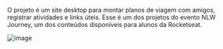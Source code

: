 O projeto é um site desktop para montar planos de viagem com amigos, registrar atividades e links úteis.
Esse é um dos projetos do evento NLW Journey, um dos conteúdos disponíveis para alunos da Rocketseat.

![image](https://github.com/yuriburk/planner-frontend/assets/11825151/dd3765b3-79a8-421e-90b1-4213b00ef338)
